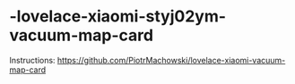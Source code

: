 # -lovelace-xiaomi-styj02ym-vacuum-map-card

Instructions: https://github.com/PiotrMachowski/lovelace-xiaomi-vacuum-map-card


